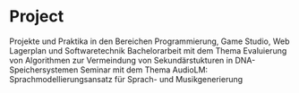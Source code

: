 # Project
Projekte und Praktika in den Bereichen Programmierung, Game Studio, Web Lagerplan und Softwaretechnik
Bachelorarbeit mit dem Thema Evaluierung von Algorithmen zur Vermeindung von Sekundärstukturen in DNA-Speichersystemen
Seminar mit dem Thema AudioLM: Sprachmodellierungsansatz für Sprach- und Musikgenerierung 
